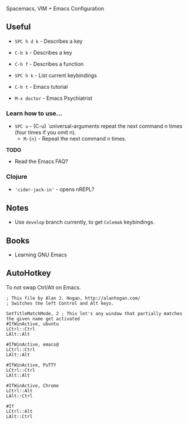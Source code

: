 Spacemacs, VIM + Emacs Configuration

## Useful

- `SPC h d k` - Describes a key
- `C-h k` - Describes a key

- `C-h f` - Describes a function

- `SPC h k` - List current keybindings

- `C-h t` - Emacs tutorial

- `M-x doctor` - Emacs Psychiatrist

### Learn how to use...

- `SPC u` - (C-u) `universal-arguments repeat the next command n times (four times if you omit n).
  - `M-{n}` - Repeat the next command n times.

**TODO**

- Read the Emacs FAQ?

### Clojure

- `'cider-jack-in'` - opens nREPL?

## Notes

- Use `develop` branch currently, to get `Colemak` keybindings.

## Books

- Learning GNU Emacs

## AutoHotkey

To not swap Ctrl/Alt on Emacs.

```ahk
; This file by Alan J. Hogan, http://alanhogan.com/
; Switches the left Control and Alt keys.

SetTitleMatchMode, 2 ; This let's any window that partially matches the given name get activated
#IfWinActive, ubuntu
LCtrl::Ctrl
LAlt::Alt

#IfWinActive, emacs@
LCtrl::Ctrl
LAlt::Alt

#IfWinActive, PuTTY
LCtrl::Ctrl
LAlt::Alt

#IfWinActive, Chrome
LCtrl::Alt
LAlt::Ctrl
 
#If
LCtrl::Alt
LAlt::Ctrl
```
